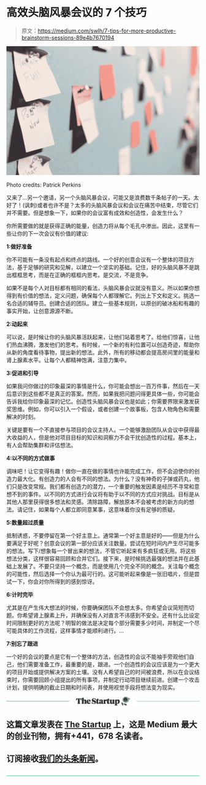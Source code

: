 # 高效头脑风暴会议的 7 个技巧

> 原文：<https://medium.com/swlh/7-tips-for-more-productive-brainstorm-sessions-89e4b7670194>

![](img/24b2945a7eecff35950157385271eeef.png)

Photo credits: Patrick Perkins

又来了…另一个邀请，另一个头脑风暴会议，可能又是浪费数千条帖子的一天。太好了！(讽刺)或者也许不是？太多的头脑风暴会议和会议在痛苦中结束，尽管它们并不需要。但是想象一下，如果你的会议富有成效和创造性，会发生什么？

你所需要做的就是获得正确的能量，创造力将从每个毛孔中渗出。因此，这里有一些让你的下一次会议有价值的建议:

**1:做好准备**

你不可能有一条没有起点和终点的路线。一个好的创意会议有一个整体的项目方法，基于足够的研究和见解，以建立一个坚实的基础。记住，好的头脑风暴不是跳出框框思考，而是在正确的框框内思考。是交流，不是竞争。

如果不是每个人对目标都有相同的看法，头脑风暴会议就没有意义。所以如果你想得到有价值的想法，定义问题，确保每个人都理解它。列出上下文和定义。挑选一名合适的辅导员。创建合适的团队。建立一些基本规则，以原创的破冰船和有趣的事实开始，让创意源源不断。

**2:动起来**

可以说，是时候让你的头脑风暴活跃起来，让他们站着思考了。给他们惊喜，让他们热血沸腾，激发他们的思考。有时候，一个新的有利位置可以创造奇迹，帮助你从新的角度看待事物，提出新的想法。此外，所有的移动都会提高房间里的能量和肾上腺素水平。让每个人都精神饱满，注意力集中。

**3:促进和引导**

如果我问你做过的印象最深的事情是什么，你可能会想出一百万件事，然后在一天后意识到这些都不是真正的答案。然而，如果我把问题问得更具体一些，你可能会告诉我给你印象最深的记忆。创造性头脑风暴会议也是如此；你需要界限来激发获奖思维。例如，你可以引入一个假设，或者创建一个故事板，包含人物角色和需要解决的时刻。

关键是要有一个不直接参与项目的会议主持人。一个能够激励团队从会议中获得最大收益的人，但是他对项目目标的知识和洞察力不会干扰创造性的过程。基本上，有人会帮助集群和评估想法。

**4:以不同的方式做事**

调味吧！让它变得有趣！做你一直在做的事情也许能完成工作，但不会迫使你的创造力最大化。有创造力的人会有不同的想法。为什么？没有神奇的子弹或药丸，他们只是改变常规。我们都有创造力的潜力，一个重要的触发因素是经历不寻常和意想不到的事件。以不同的方式进行会议将有助于以不同的方式应对挑战。目标是从其他人那里获得很多想法和灵感。清除路障，解放原本不会被考虑的新方向的想法。请记住，如果每个人都立即同意某事，这意味着你没有足够的质疑。

**5:数量超过质量**

抵制诱惑，不要停留在第一个好主意上。通常第一个好主意是好的——但是为什么要满足于好呢？创意会议的第一部分应该关注数量。尝试在短时间内产生尽可能多的想法。写下/想象每一个冒出来的想法，不管它听起来有多疯狂或无用。将这些想法分类，这样很容易回顾和合并它们。接下来，是时候挑选最强的想法并在此基础上发展了。不要只坚持一个概念，而是使用几个完全不同的概念。关注每个概念的可能性，然后选择一个你认为最可行的。这可能听起来像是一张旧唱片，但是尝试一下，你会对你所得到的感到惊讶。

**6:计时完毕**

尤其是在产生伟大想法的时候，你要确保团队不会想太多。你希望会议简短而切题。你希望肾上腺素上升，并确保没有人对直言不讳感到不安全。还有什么比设定时间限制更好的方法呢？明智的做法是决定每个部分需要多少时间，并制定一个尽可能具体的工作流程，这样事情才能顺利进行。…

**7:别忘了跟进**

一个好的会议的要点是它有一个整体的方法，创造性的会议不能袖手旁观他们自己，他们需要准备工作，最重要的是，跟进。一个创造性的会议应该是为一个更大的项目开始或提供解决方案的土壤。没有人希望自己的时间被浪费，所以在会议结束时，你需要回顾小组提出的所有事项，并制定行动项目继续前进。创建一个攻击计划，提供明确的截止日期和时间表，并使用视觉手段将想法变为现实。

[![](img/308a8d84fb9b2fab43d66c117fcc4bb4.png)](https://medium.com/swlh)

## 这篇文章发表在 [The Startup](https://medium.com/swlh) 上，这是 Medium 最大的创业刊物，拥有+441，678 名读者。

## 订阅接收[我们的头条新闻](https://growthsupply.com/the-startup-newsletter/)。

[![](img/b0164736ea17a63403e660de5dedf91a.png)](https://medium.com/swlh)